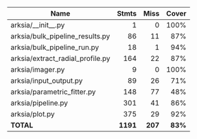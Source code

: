 | Name                               |    Stmts |     Miss |   Cover |
|----------------------------------- | -------: | -------: | ------: |
| arksia/\_\_init\_\_.py             |        1 |        0 |    100% |
| arksia/bulk\_pipeline\_results.py  |       86 |       11 |     87% |
| arksia/bulk\_pipeline\_run.py      |       18 |        1 |     94% |
| arksia/extract\_radial\_profile.py |      164 |       22 |     87% |
| arksia/imager.py                   |        9 |        0 |    100% |
| arksia/input\_output.py            |       89 |       26 |     71% |
| arksia/parametric\_fitter.py       |      148 |       77 |     48% |
| arksia/pipeline.py                 |      301 |       41 |     86% |
| arksia/plot.py                     |      375 |       29 |     92% |
|                          **TOTAL** | **1191** |  **207** | **83%** |
